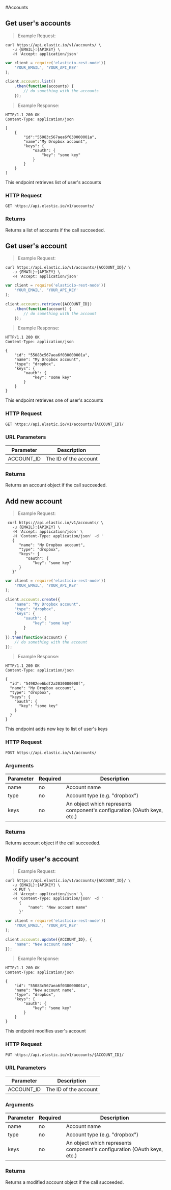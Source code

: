 #Accounts

## Get user's accounts


> Example Request:


```shell
curl https://api.elastic.io/v1/accounts/ \
   -u {EMAIL}:{APIKEY} \
   -H 'Accept: application/json'
```

```javascript
var client = require('elasticio-rest-node')(
    'YOUR_EMAIL', 'YOUR_API_KEY'
);

client.accounts.list()
    .then(function(accounts) {
        // do something with the accounts
    });
```

> Example Response:

```http
HTTP/1.1 200 OK
Content-Type: application/json

[
    {
        "id":"55083c567aea6f030000001a",
        "name":"My Dropbox account",
        "keys": {
            "oauth": {
                "key": "some key"
            }
        }
    }
]
```

This endpoint retrieves list of user's accounts

### HTTP Request

`GET https://api.elastic.io/v1/accounts/`


### Returns

Returns a list of accounts if the call succeeded.


## Get user's account


> Example Request:


```shell
curl https://api.elastic.io/v1/accounts/{ACCOUNT_ID}/ \
   -u {EMAIL}:{APIKEY} \
   -H 'Accept: application/json'
```

```javascript
var client = require('elasticio-rest-node')(
    'YOUR_EMAIL', 'YOUR_API_KEY'
);

client.accounts.retrieve({ACCOUNT_ID})
    .then(function(account) {
        // do something with the account
    });
```

> Example Response:

```http
HTTP/1.1 200 OK
Content-Type: application/json

{
    "id": "55083c567aea6f030000001a",
    "name": "My Dropbox account",
    "type": "dropbox",
    "keys": {
        "oauth": {
            "key": "some key"
        }
    }
}
```

This endpoint retrieves one of user's accounts

### HTTP Request

`GET https://api.elastic.io/v1/accounts/{ACCOUNT_ID}/`

### URL Parameters

Parameter  | Description
---------- | -----------
ACCOUNT_ID | The ID of the account

### Returns

Returns an account object if the call succeeded.

## Add new account


> Example Request:


```shell
 curl https://api.elastic.io/v1/accounts/ \
   -u {EMAIL}:{APIKEY} \
   -H 'Accept: application/json' \
   -H 'Content-Type: application/json' -d '
   {
      "name": "My Dropbox account",
      "type": "dropbox",
      "keys": {
         "oauth": {
            "key": "some key"
      }
   }'
```

```javascript
var client = require('elasticio-rest-node')(
    'YOUR_EMAIL', 'YOUR_API_KEY'
);

client.accounts.create({
    "name": "My Dropbox account",
    "type": "dropbox",
    "keys": {
        "oauth": {
            "key": "some key"
        }
    }
}).then(function(account) {
    // do something with the account
});
```

> Example Response:

```http
HTTP/1.1 200 OK
Content-Type: application/json

{
  "id": "54982ee6bdf2a2030000000f",
  "name": "My Dropbox account",
  "type": "dropbox",
  "keys": {
    "oauth": {
      "key": "some key"
    }
  }
}
```

This endpoint adds new key to list of user's keys

### HTTP Request

`POST https://api.elastic.io/v1/accounts/`


### Arguments

Parameter | Required | Description
--------- | ----------- | -----------
name | no | Account name
type | no | Account type (e.g. "dropbox")
keys | no | An object which represents component's configuration (OAuth keys, etc.)


### Returns

Returns account object if the call succeeded.



## Modify user's account


> Example Request:


```shell
curl https://api.elastic.io/v1/accounts/{ACCOUNT_ID}/ \
   -u {EMAIL}:{APIKEY} \
   -X PUT \
   -H 'Accept: application/json' \
   -H 'Content-Type: application/json' -d '
      {
          "name": "New account name"
      }'
```


```javascript
var client = require('elasticio-rest-node')(
    'YOUR_EMAIL', 'YOUR_API_KEY'
);

client.accounts.update({ACCOUNT_ID}, {
    "name": "New account name"
});
```

> Example Response:

```http
HTTP/1.1 200 OK
Content-Type: application/json

{
    "id": "55083c567aea6f030000001a",
    "name": "New account name",
    "type": "dropbox",
    "keys": {
        "oauth": {
            "key": "some key"
        }
    }
}
```

This endpoint modifies user's account

### HTTP Request

`PUT https://api.elastic.io/v1/accounts/{ACCOUNT_ID}/`

### URL Parameters

Parameter  | Description
---------- | -----------
ACCOUNT_ID | The ID of the account

### Arguments

Parameter | Required | Description
--------- | ----------- | -----------
name | no | Account name
type | no | Account type (e.g. "dropbox")
keys | no | An object which represents component's configuration (OAuth keys, etc.)

### Returns

Returns a modified account object if the call succeeded.
